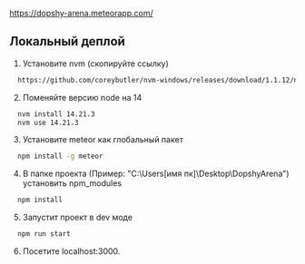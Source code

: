 https://dopshy-arena.meteorapp.com/





## Локальный деплой

1. Установите nvm (скопируйте ссылку)
```bash
  https://github.com/coreybutler/nvm-windows/releases/download/1.1.12/nvm-setup.exe
```

2. Поменяйте версию node на 14
```bash
  nvm install 14.21.3
  nvm use 14.21.3
```

3. Установите meteor как глобальный пакет
```bash
  npm install -g meteor
```

4. В папке проекта (Пример: "C:\Users\[имя пк]\Desktop\DopshyArena") установить npm_modules
```bash
  npm install
```

5. Запустит проект в dev моде
```bash
  npm run start
```

6. Посетите localhost:3000.
